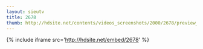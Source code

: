 ```yaml
---
layout: sieutv
title: 2678
thumb: http://hdsite.net/contents/videos_screenshots/2000/2678/preview_360p.mp4.jpg
---
```

{% include iframe src='http://hdsite.net/embed/2678' %}
 
